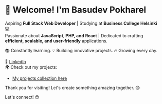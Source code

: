 # 🚀 Welcome! I'm Basudev Pokharel  

Aspiring **Full Stack Web Developer** | Studying at **Business College Helsinki** 💻  
Passionate about **JavaScript, PHP, and React** | Dedicated to crafting **efficient, scalable, and user-friendly** applications.  

📚 Constantly learning. 💡 Building innovative projects. 🔥 Growing every day.  

🔗 [LinkedIn](https://www.linkedin.com/in/basudev-pokharel/)  
🌍 Check out my projects:  
- [My projects collection here](https://basupokharel.netlify.app/)

Thank you for visiting! Let's create something amazing together. 😊
  
Let's connect! 😊
